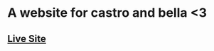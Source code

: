 # A website for castro and bella <3
## [Live Site](https://rimaverse.github.io/castroandbella.github.io/)
